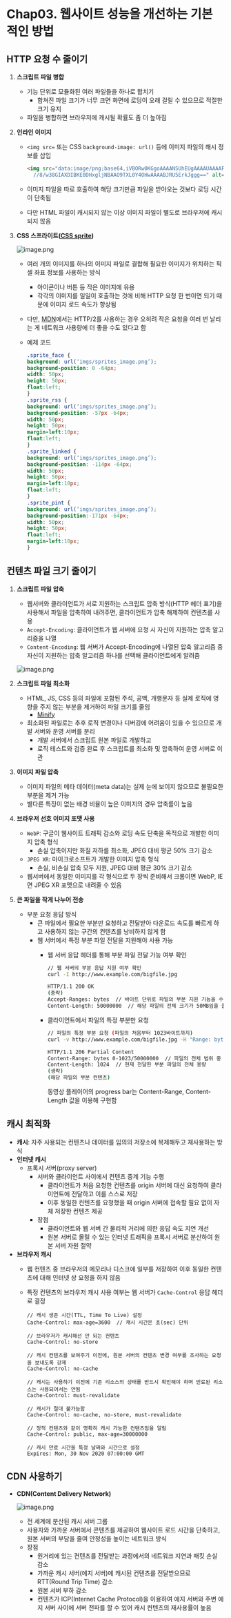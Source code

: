 # Chap03. 웹사이트 성능을 개선하는 기본적인 방법

## HTTP 요청 수 줄이기

1. **스크립트 파일 병합**
    - 기능 단위로 모듈화된 여러 파일들을 하나로 합치기
        - 합쳐진 파일 크기가 너무 크면 화면에 로딩이 오래 걸릴 수 있으므로 적절한 크기 유지
    - 파일을 병합하면 브라우저에 캐시될 확률도 좀 더 높아짐
2. **인라인 이미지**
    - `<img src=` 또는 CSS `background-image: url()` 등에 이미지 파일의 해시 정보를 삽입
        
        ```html
        <img src="data:image/png;base64,iVBORw0KGgoAAAANSUhEUgAAAAUAAAAFCAYAAACNbyblAAAAHElEQVQI12P4
          //8/w38GIAXDIBKE0DHxgljNBAAO9TXL0Y4OHwAAAABJRU5ErkJggg==" alt="Red dot" />
        ```
        
    - 이미지 파일을 따로 호출하여 해당 크기만큼 파일을 받아오는 것보다 로딩 시간이 단축됨
    - 다만 HTML 파일이 캐시되지 않는 이상 이미지 파일이 별도로 브라우저에 캐시되지 않음
3. **CSS 스프라이트([CSS sprite](https://velog.io/@untiring_dev/HTMLCSS-Day31.-%EC%9D%B4%EB%AF%B8%EC%A7%80-%EC%8A%A4%ED%94%84%EB%9D%BC%EC%9D%B4%ED%8A%B8-%EA%B8%B0%EB%B2%95))**
    
    ![image.png](https://minsuhan.notion.site/image/attachment%3A985f9732-8b13-4f43-8dc9-4642bc9ae2ab%3Aimage.png?table=block&id=1ea0c39f-5ceb-8067-93b1-e40184cfc851&spaceId=c82232a7-d43c-402c-9d26-0630584e59c1&width=1170&userId=&cache=v2)
    
    - 여러 개의 이미지를 하나의 이미지 파일로 결합해 필요한 이미지가 위치하는 픽셀 좌표 정보를 사용하는 방식
        - 아이콘이나 버튼 등 작은 이미지에 유용
        - 각각의 이미지를 일일이 호출하는 것에 비해 HTTP 요청 한 번이면 되기 때문에 이미지 로드 속도가 향상됨
    - 다만, [MDN](https://developer.mozilla.org/ko/docs/Web/CSS/CSS_images/Implementing_image_sprites_in_CSS)에서는 HTTP/2를 사용하는 경우 오히려 작은 요청을 여러 번 날리는 게 네트워크 사용량에 더 좋을 수도 있다고 함
    - 예제 코드
        
        ```css
        .sprite_face {
        background: url(‘imgs/sprites_image.png’);
        background-position: 0 -64px;
        width: 50px;
        height: 50px;
        float:left;
        }
        .sprite_rss {
        background: url(‘imgs/sprites_image.png’);
        background-position: -57px -64px;
        width: 50px;
        height: 50px;
        margin-left:10px;
        float:left;
        }
        .sprite_linked {
        background: url(‘imgs/sprites_image.png’);
        background-position: -114px -64px;
        width: 50px;
        height: 50px;
        margin-left:10px;
        float:left;
        }
        .sprite_pint {
        background: url(‘imgs/sprites_image.png’);
        background-position:-171px -64px;
        width: 50px;
        height: 50px;
        float:left;
        margin-left:10px;
        }
        ```
        

## 컨텐츠 파일 크기 줄이기

1. **스크립트 파일 압축**
    - 웹서버와 클라이언트가 서로 지원하는 스크립트 압축 방식(HTTP 헤더 표기)을 사용해서 파일을 압축하여 내려주면, 클라이언트가 압축 해제하여 컨텐츠를 사용
    - `Accept-Encoding`: 클라이언트가 웹 서버에 요청 시 자신이 지원하는 압축 알고리즘을 나열
    - `Content-Encoding`: 웹 서버가 Accept-Encoding에 나열된 압축 알고리즘 중 자신이 지원하는 압축 알고리즘 하나를 선택해 클라이언트에게 알려줌
    
    ![image.png](https://minsuhan.notion.site/image/attachment%3A1fc24991-98e2-433a-b7fc-246783bcc213%3Aimage.png?table=block&id=1ea0c39f-5ceb-80b8-8973-f28b9e7f845d&spaceId=c82232a7-d43c-402c-9d26-0630584e59c1&width=1360&userId=&cache=v2)
    
2. **스크립트 파일 최소화**
    - HTML, JS, CSS 등의 파일에 포함된 주석, 공백, 개행문자 등 실제 로직에 영향을 주지 않는 부분을 제거하여 파일 크기를 줄임
        - [Minify](https://www.minifier.org/)
    - 최소화된 파일로는 추후 로직 변경이나 디버깅에 어려움이 있을 수 있으므로 개발 서버와 운영 서버를 분리
        - 개발 서버에서 스크립트 원본 파일로 개발하고
        - 로직 테스트와 검증 완료 후 스크립트를 최소화 및 압축하여 운영 서버로 이관
3. **이미지 파일 압축**
    - 이미지 파일의 메타 데이터(meta data)는 실제 눈에 보이지 않으므로 불필요한 부분을 제거 가능
    - 별다른 특징이 없는 배경 비율이 높은 이미지의 경우 압축률이 높음
4. **브라우저 선호 이미지 포맷 사용**
    - `WebP`: 구글이 웹사이트 트래픽 감소와 로딩 속도 단축을 목적으로 개발한 이미지 압축 형식
        - 손실 압축이지만 화질 저하를 최소화, JPEG 대비 평균 50% 크기 감소
    - `JPEG XR`: 마이크로소프트가 개발한 이미지 압축 형식
        - 손실, 비손실 압축 모두 지원, JPEG 대비 평균 30% 크기 감소
    - 웹서버에서 동일한 이미지를 각 형식으로 두 장씩 준비해서 크롬이면 WebP, IE면 JPEG XR 포맷으로 내려줄 수 있음
5. **큰 파일을 작게 나누어 전송**
    - 부분 요청 응답 방식
        - 큰 파일에서 필요한 부분만 요청하고 전달받아 다운로드 속도를 빠르게 하고 사용하지 않는 구간의 컨텐츠를 낭비하지 않게 함
        - 웹 서버에서 특정 부분 파일 전달을 지원해야 사용 가능
            - 웹 서버 응답 헤더를 통해 부분 파일 전달 가능 여부 확인
                
                ```bash
                // 웹 서버의 부분 응답 지원 여부 확인
                curl -I http://www.example.com/bigfile.jpg
                
                HTTP/1.1 200 OK
                (중략)
                Accept-Ranges: bytes  // 바이트 단위로 파일의 부분 지원 기능을 수락
                Content-Length: 50000000  // 해당 파일의 전체 크기가 50MB임을 클라이언트에게 알림
                ```
                
            - 클라이언트에서 파일의 특정 부분만 요청
                
                ```bash
                // 파일의 특정 부분 요청 (파일의 처음부터 1023바이트까지)
                curl -v http://www.example.com/bigfile.jpg -H "Range: bytes=0-1023"
                
                HTTP/1.1 206 Partial Content
                Content-Range: bytes 0-1023/50000000  // 파일의 전체 범위 중 처음부터 1023바이트까지만 전달
                Content-Length: 1024  // 현재 전달한 부분 파일의 전체 용량
                (생략)
                (해당 파일의 부분 컨텐츠)
                ```
                
                동영상 플레이어의 progress bar는 Content-Range, Content-Length 값을 이용해 구현함
                

## 캐시 최적화

- **캐시**: 자주 사용되는 컨텐츠나 데이터를 임의의 저장소에 복제해두고 재사용하는 방식
- **인터넷 캐시**
    - 프록시 서버(proxy server)
        - 서버와 클라이언트 사이에서 컨텐츠 중계 기능 수행
            - 클라이언트가 처음 요청한 컨텐츠를 origin 서버에 대신 요청하여 클라이언트에 전달하고 이를 스스로 저장
            - 이후 동일한 컨텐츠를 요청했을 때 origin 서버에 접속할 필요 없이 자체 저장한 컨텐츠 제공
        - 장점
            - 클라이언트와 웹 서버 간 물리적 거리에 의한 응답 속도 지연 개선
            - 원본 서버로 몰릴 수 있는 인터넷 트래픽을 프록시 서버로 분산하여 원본 서버 자원 절약
- **브라우저 캐시**
    - 웹 컨텐츠 중 브라우저의 메모리나 디스크에 일부를 저장하여 이후 동일한 컨텐츠에 대해 인터넷 상 요청을 하지 않음
    - 특정 컨텐츠의 브라우저 캐시 사용 여부는 웹 서버가 `Cache-Control` 응답 헤더로 결정
        
        ```
        // 캐시 생존 시간(TTL, Time To Live) 설정
        Cache-Control: max-age=3600  // 캐시 시간은 초(sec) 단위
        
        // 브라우저가 캐시해선 안 되는 컨텐츠
        Cache-Control: no-store
        
        // 캐시 컨텐츠를 보여주기 이전에, 원본 서버의 컨텐츠 변경 여부를 조사하는 요청을 보내도록 강제
        Cache-Control: no-cache
        
        // 캐시는 사용하기 이전에 기존 리소스의 상태를 반드시 확인해야 하며 만료된 리소스는 사용되어서는 안됨
        Cache-Control: must-revalidate
        
        // 캐시가 절대 불가능함
        Cache-Control: no-cache, no-store, must-revalidate
        
        // 정적 컨텐츠와 같이 명확히 캐시 가능한 컨텐츠임을 알림
        Cache-Control: public, max-age=30000000
        
        // 캐시 만료 시간을 특정 날짜와 시간으로 설정
        Expires: Mon, 30 Nov 2020 07:00:00 GMT
        ```
        

## CDN 사용하기

- **CDN(Content Delivery Network)**
    
    ![image.png](https://minsuhan.notion.site/image/attachment%3Aee496d3a-bf84-4843-bfda-5071de2c2142%3Aimage.png?table=block&id=1ea0c39f-5ceb-80db-bbc4-ec7188ee6863&spaceId=c82232a7-d43c-402c-9d26-0630584e59c1&width=1360&userId=&cache=v2)
    
    - 전 세계에 분산된 캐시 서버 그룹
    - 사용자와 가까운 서버에서 콘텐츠를 제공하여 웹사이트 로드 시간을 단축하고, 원본 서버의 부담을 줄여 안정성을 높이는 네트워크 방식
    - 장점
        - 원거리에 있는 컨텐츠를 전달받는 과정에서의 네트워크 지연과 패킷 손실 감소
        - 가까운 캐시 서버(에지 서버)에 캐시된 컨텐츠를 전달받으므로 RTT(Round Trip Time) 감소
        - 원본 서버 부하 감소
        - 컨텐츠가 ICP(Internet Cache Protocol)을 이용하여 에지 서버와 주변 에지 서버 사이에 서버 전파를 할 수 있어 캐시 컨텐츠의 재사용률이 높음

